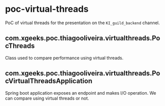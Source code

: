 # poc-virtual-threads

PoC of virtual threads for the presentation on the ```KI_guild_backend``` channel.

## com.xgeeks.poc.thiagooliveira.virtualthreads.PocThreads

Class used to compare performance using virtual threads.

## com.xgeeks.poc.thiagooliveira.virtualthreads.PocVirtualThreadsApplication

Spring boot application exposes an endpoint and makes I/O operation. We can compare using virtual threads or not.